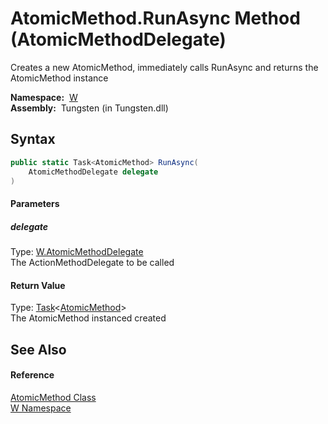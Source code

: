 AtomicMethod.RunAsync Method (AtomicMethodDelegate)
===================================================
   Creates a new AtomicMethod, immediately calls RunAsync and returns the AtomicMethod instance

  **Namespace:**  [W][1]  
  **Assembly:**  Tungsten (in Tungsten.dll)

Syntax
------

```csharp
public static Task<AtomicMethod> RunAsync(
	AtomicMethodDelegate delegate
)
```

#### Parameters

##### *delegate*
Type: [W.AtomicMethodDelegate][2]  
The ActionMethodDelegate to be called

#### Return Value
Type: [Task][3]&lt;[AtomicMethod][4]>  
The AtomicMethod instanced created

See Also
--------

#### Reference
[AtomicMethod Class][4]  
[W Namespace][1]  

[1]: ../README.md
[2]: ../AtomicMethodDelegate/README.md
[3]: http://msdn.microsoft.com/en-us/library/dd321424
[4]: README.md